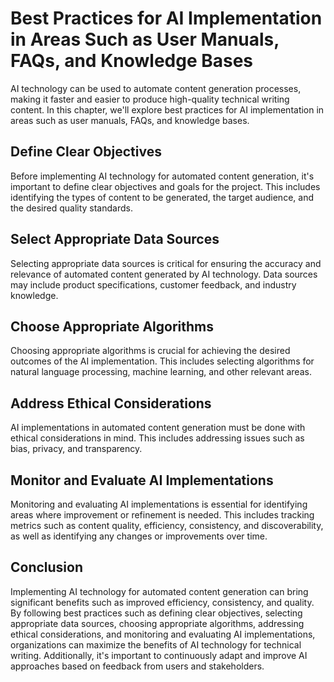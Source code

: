 Best Practices for AI Implementation in Areas Such as User Manuals, FAQs, and Knowledge Bases
===================================================================================================================================================

AI technology can be used to automate content generation processes, making it faster and easier to produce high-quality technical writing content. In this chapter, we'll explore best practices for AI implementation in areas such as user manuals, FAQs, and knowledge bases.

Define Clear Objectives
-----------------------

Before implementing AI technology for automated content generation, it's important to define clear objectives and goals for the project. This includes identifying the types of content to be generated, the target audience, and the desired quality standards.

Select Appropriate Data Sources
-------------------------------

Selecting appropriate data sources is critical for ensuring the accuracy and relevance of automated content generated by AI technology. Data sources may include product specifications, customer feedback, and industry knowledge.

Choose Appropriate Algorithms
-----------------------------

Choosing appropriate algorithms is crucial for achieving the desired outcomes of the AI implementation. This includes selecting algorithms for natural language processing, machine learning, and other relevant areas.

Address Ethical Considerations
------------------------------

AI implementations in automated content generation must be done with ethical considerations in mind. This includes addressing issues such as bias, privacy, and transparency.

Monitor and Evaluate AI Implementations
---------------------------------------

Monitoring and evaluating AI implementations is essential for identifying areas where improvement or refinement is needed. This includes tracking metrics such as content quality, efficiency, consistency, and discoverability, as well as identifying any changes or improvements over time.

Conclusion
----------

Implementing AI technology for automated content generation can bring significant benefits such as improved efficiency, consistency, and quality. By following best practices such as defining clear objectives, selecting appropriate data sources, choosing appropriate algorithms, addressing ethical considerations, and monitoring and evaluating AI implementations, organizations can maximize the benefits of AI technology for technical writing. Additionally, it's important to continuously adapt and improve AI approaches based on feedback from users and stakeholders.
